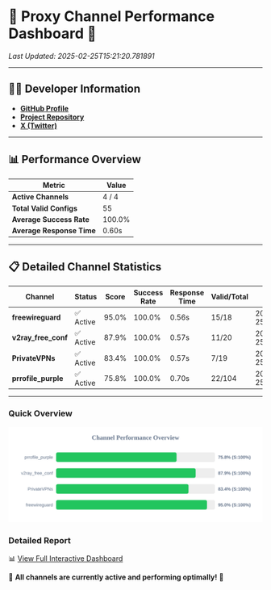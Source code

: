 # 🌟 Proxy Channel Performance Dashboard 🌟

_Last Updated: 2025-02-25T15:21:20.781891_

---

## 👩‍💻 Developer Information

- **[GitHub Profile](https://github.com/4n0nymou3)**  
- **[Project Repository](https://github.com/4n0nymou3/multi-proxy-config-fetcher)**  
- **[X (Twitter)](https://x.com/4n0nymou3)**  

---

## 📊 Performance Overview

| Metric                | Value       |
|-----------------------|-------------|
| **Active Channels**   | 4 / 4       |
| **Total Valid Configs** | 55          |
| **Average Success Rate** | 100.0%      |
| **Average Response Time** | 0.60s       |

---

## 📋 Detailed Channel Statistics

| Channel          | Status     | Score  | Success Rate | Response Time | Valid/Total | Last Success               |
|------------------|------------|--------|--------------|---------------|-------------|----------------------------|
| **freewireguard**  | ✅ Active  | 95.0%  | 100.0% | 0.56s         | 15/18       | 2025-02-25T15:21:20.780124 |
| **v2ray_free_conf**  | ✅ Active  | 87.9%  | 100.0% | 0.57s         | 11/20       | 2025-02-25T15:21:19.595745 |
| **PrivateVPNs**  | ✅ Active  | 83.4%  | 100.0% | 0.57s         | 7/19       | 2025-02-25T15:21:20.195895 |
| **prrofile_purple**  | ✅ Active  | 75.8%  | 100.0% | 0.70s         | 22/104       | 2025-02-25T15:21:18.961692 |

---

### Quick Overview
<div align="center">
  <a href="https://raw.githubusercontent.com/nullluser/NullRepo/refs/heads/main/assets/channel_stats_chart.svg">
    <img src="https://raw.githubusercontent.com/nullluser/NullRepo/refs/heads/main/assets/channel_stats_chart.svg" alt="Source Performance Statistics" width="800">
  </a>
</div>

### Detailed Report
📊 [View Full Interactive Dashboard](https://htmlpreview.github.io/?https://github.com/nullluser/NullRepo/blob/main/assets/performance_report.html)

🎉 **All channels are currently active and performing optimally!** 🎉

